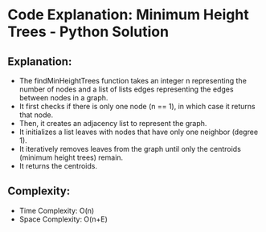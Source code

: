 # Code Explanation: Minimum Height Trees - Python Solution

## Explanation:

- The findMinHeightTrees function takes an integer n representing the number of nodes and a list of lists edges representing the edges between nodes in a graph.
- It first checks if there is only one node (n == 1), in which case it returns that node.
- Then, it creates an adjacency list to represent the graph.
- It initializes a list leaves with nodes that have only one neighbor (degree 1).
- It iteratively removes leaves from the graph until only the centroids (minimum height trees) remain.
- It returns the centroids.

## Complexity:
- Time Complexity: O(n)
- Space Complexity: O(n+E)
